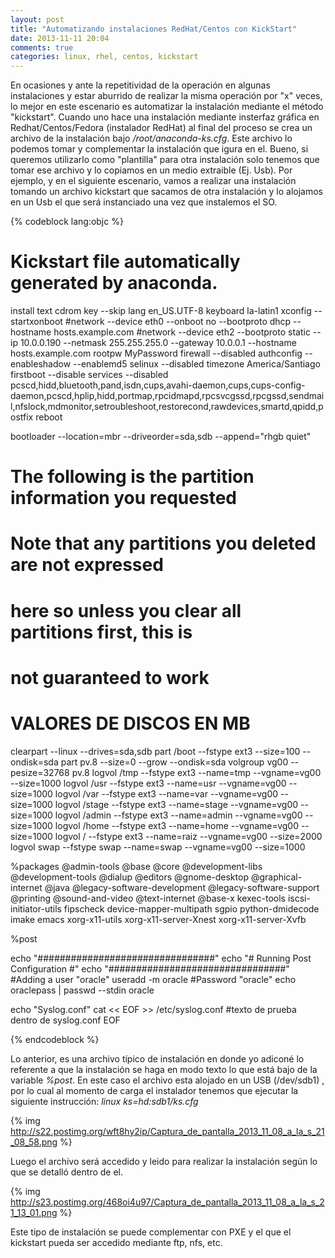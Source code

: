 ```yaml
---
layout: post
title: "Automatizando instalaciones RedHat/Centos con KickStart"
date: 2013-11-11 20:04
comments: true
categories: linux, rhel, centos, kickstart
---
```


En ocasiones y ante la repetitividad de la operación en algunas instalaciones y estar aburrido de realizar la misma operación por "x" veces, lo mejor en este escenario es automatizar la instalación mediante el método "kickstart". Cuando uno hace una instalación mediante insterfaz gráfica en Redhat/Centos/Fedora (instalador RedHat) al final del proceso se crea un archivo de la instalación bajo <i>/root/anaconda-ks.cfg</i>. Este archivo lo podemos tomar y complementar la instalación que igura en el. 
Bueno, si queremos utilizarlo como "plantilla" para otra instalación solo tenemos que tomar ese archivo y lo copiamos en un medio extraible (Ej. Usb). 
Por ejemplo, y en el siguiente escenario, vamos a realizar una instalación tomando un archivo kickstart que sacamos de otra instalación y lo alojamos en un Usb el que será instanciado una vez que instalemos el SO.

{% codeblock lang:objc %}
# Kickstart file automatically generated by anaconda.

install
text
cdrom
key --skip
lang en_US.UTF-8
keyboard la-latin1
xconfig --startxonboot
#network --device eth0 --onboot no --bootproto dhcp --hostname hosts.example.com
#network --device eth2 --bootproto static --ip 10.0.0.190 --netmask 255.255.255.0 --gateway 10.0.0.1 --hostname hosts.example.com
rootpw MyPassword
firewall --disabled
authconfig --enableshadow --enablemd5
selinux --disabled
timezone America/Santiago
firstboot --disable
services --disabled pcscd,hidd,bluetooth,pand,isdn,cups,avahi-daemon,cups,cups-config-daemon,pcscd,hplip,hidd,portmap,rpcidmapd,rpcsvcgssd,rpcgssd,sendmail,nfslock,mdmonitor,setroubleshoot,restorecond,rawdevices,smartd,qpidd,postfix
reboot

bootloader --location=mbr --driveorder=sda,sdb --append="rhgb quiet"
# The following is the partition information you requested
# Note that any partitions you deleted are not expressed
# here so unless you clear all partitions first, this is
# not guaranteed to work
# VALORES DE DISCOS EN MB
clearpart --linux --drives=sda,sdb
part /boot --fstype ext3 --size=100 --ondisk=sda
part pv.8 --size=0 --grow --ondisk=sda
volgroup vg00 --pesize=32768 pv.8
logvol /tmp --fstype ext3 --name=tmp --vgname=vg00 --size=1000
logvol /usr --fstype ext3 --name=usr --vgname=vg00 --size=1000
logvol /var --fstype ext3 --name=var --vgname=vg00 --size=1000
logvol /stage --fstype ext3 --name=stage --vgname=vg00 --size=1000
logvol /admin --fstype ext3 --name=admin --vgname=vg00 --size=1000
logvol /home --fstype ext3 --name=home --vgname=vg00 --size=1000
logvol / --fstype ext3 --name=raiz --vgname=vg00 --size=2000
logvol swap --fstype swap --name=swap --vgname=vg00 --size=1000

%packages
@admin-tools
@base
@core
@development-libs
@development-tools
@dialup
@editors
@gnome-desktop
@graphical-internet
@java
@legacy-software-development
@legacy-software-support
@printing
@sound-and-video
@text-internet
@base-x
kexec-tools
iscsi-initiator-utils
fipscheck
device-mapper-multipath
sgpio
python-dmidecode
imake
emacs
xorg-x11-utils
xorg-x11-server-Xnest
xorg-x11-server-Xvfb

%post

echo "################################"
echo "# Running Post Configuration   #"
echo "################################"
#Adding a user "oracle"
useradd -m oracle
#Password  "oracle"
echo oraclepass | passwd --stdin oracle

echo "Syslog.conf"
cat << EOF >> /etc/syslog.conf
#texto de prueba dentro de syslog.conf
EOF

{% endcodeblock %}

Lo anterior, es una archivo típico de instalación en donde yo adiconé lo referente a que la instalación se haga en modo texto  lo que está bajo de la variable <i>%post</i>. 
En este caso el archivo esta alojado en un USB (/dev/sdb1) , por lo cual al momento de carga el instalador tenemos que ejecutar la siguiente instrucción: <i>linux ks=hd:sdb1/ks.cfg</i>

{% img http://s22.postimg.org/wft8hy2ip/Captura_de_pantalla_2013_11_08_a_la_s_21_08_58.png %}

Luego el archivo será accedido y leido para realizar la instalación según lo que se detalló dentro de el.

{% img http://s23.postimg.org/468oi4u97/Captura_de_pantalla_2013_11_08_a_la_s_21_13_01.png %}
</p>


Este tipo de instalación se puede complementar con PXE y el que el kickstart pueda ser accedido mediante ftp, nfs, etc.



